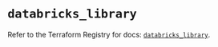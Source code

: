 # `databricks_library`

Refer to the Terraform Registry for docs: [`databricks_library`](https://registry.terraform.io/providers/databricks/databricks/1.80.0/docs/resources/library).
